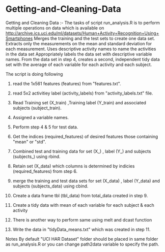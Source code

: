 Getting-and-Cleaning-Data
=========================

Getting and Cleaning Data :- The tasks of script run_analysis.R is to perform multiple operations on data which is available on 
http://archive.ics.uci.edu/ml/datasets/Human+Activity+Recognition+Using+Smartphones
    Merges the training and the test sets to create one data set.
    Extracts only the measurements on the mean and standard deviation for each measurement. 
    Uses descriptive activity names to name the activities in the data set
    Appropriately labels the data set with descriptive variable names. 
    From the data set in step 4, creates a second, independent tidy data set with the average of each variable for each activity and each subject.

The script is doing following 
1.  read the 1x561 features (features) from "features.txt".

2.  read 5x2 activitiey label (activity_labels) from "activity_labels.txt" file.
3.  Read Training set (X_train) ,Training label (Y_train) and associated subjects (subject_train).
4.  Assigned a variable names.
5.  Perform step 4 & 5 for test data.
6.  Get the indices (required_features) of desired features those containing "mean" or "std".
7.  Combined test and training data for set (X_) , label (Y_) and subjects (subjects_) using rbind.
8.  Retain set (X_data) which columns is determined by indicies (required_features) from step 6.
9.  merge the training and test data sets for set (X_data) , label (Y_data) and subjects (subjects_data) using cbind.
10. Create a data frame tbl (tbl_data) from total_data created in step 9.
11. Create a tidy data with mean of each variable for each subject & each activity
12. There is another way to perform same using melt and dcast function
13. Write the data in "tidyData_means.txt" which was created in step 11.

Notes 
By default "UCI HAR Dataset" folder should be placed in same folder as run_analysis.R or you can change path2data variable to specify the path.
